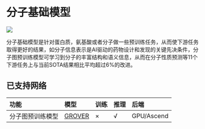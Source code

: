 # 分子基础模型

<a href="https://gitee.com/mindspore/docs/blob/r2.0.0-alpha/docs/mindsponge/docs/source_zh_cn/user/basic.md" target="_blank"><img src="https://mindspore-website.obs.cn-north-4.myhuaweicloud.com/website-images/r2.0.0-alpha/resource/_static/logo_source.png"></a>

分子基础模型是针对蛋白质，氨基酸或者分子做一些预训练任务，从而使下游任务取得更好的结果，如分子信息表示是AI驱动的药物设计和发现的关键先决条件，分子图预训练模型可学习到分子的丰富结构和语义信息，从而在分子性质预测等11个下游任务上与当前SOTA结果相比平均超过6%的改进。

## 已支持网络

| 功能          | 模型                            | 训练 | 推理 | 后端       |
| :----------- | :------------------------------ | :--- | :--- | :-------- |
| 分子图预训练模型 | [GROVER](https://gitee.com/mindspore/mindscience/blob/f906bf284918ff2bdcd462e1c2bbf06b9af5d06a/MindSPONGE/applications/research/grover/README.md#) | ×    | √   | GPU/Ascend |